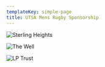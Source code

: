```yaml
---
templateKey: simple-page
title: UTSA Mens Rugby Sponsorship
---
```

![](/img/img_20190826_180353_01.jpg "Sterling Heights")

![](/img/img_20190826_180353_01.png "The Well")

![](/img/img_20190826_180353_02.jpg "LP Trust")
